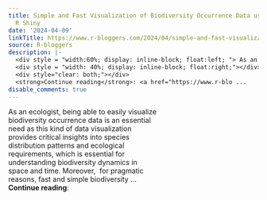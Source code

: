 ```yaml
---
title: Simple and Fast Visualization of Biodiversity Occurrence Data using GBIF and
  R Shiny
date: '2024-04-09'
linkTitle: https://www.r-bloggers.com/2024/04/simple-and-fast-visualization-of-biodiversity-occurrence-data-using-gbif-and-r-shiny/
source: R-bloggers
description: |-
  <div style = "width:60%; display: inline-block; float:left; "> As an ecologist, being able to easily visualize biodiversity occurrence data is an essential need as this kind of data visualization provides critical insights into species distribution patterns and ecological requirements, which is essential for understanding biodiversity dynamics in space and time. Moreover,  for pragmatic reasons, fast and simple biodiversity ...</div>
  <div style = "width: 40%; display: inline-block; float:right;"></div>
  <div style="clear: both;"></div>
  <strong>Continue reading</strong>: <a href="https://www.r-blo ...
disable_comments: true
---
```

<div style = "width:60%; display: inline-block; float:left; "> As an ecologist, being able to easily visualize biodiversity occurrence data is an essential need as this kind of data visualization provides critical insights into species distribution patterns and ecological requirements, which is essential for understanding biodiversity dynamics in space and time. Moreover,  for pragmatic reasons, fast and simple biodiversity ...</div>
<div style = "width: 40%; display: inline-block; float:right;"></div>
<div style="clear: both;"></div>
<strong>Continue reading</strong>: <a href="https://www.r-blo ...